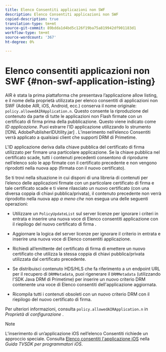 ```yaml
---
title: Elenco Consentiti applicazioni non SWF
description: Elenco Consentiti applicazioni non SWF
copied-description: true
translation-type: tm+mt
source-git-commit: 89bdda1d4bd5c126f19ba75a819942df901183d1
workflow-type: tm+mt
source-wordcount: '367'
ht-degree: 0%

---
```



# Elenco consentiti applicazioni non SWF {#non-swf-application-isting}

AIR è stata la prima piattaforma che presentava l’applicazione allow listing, e il nome della proprietà utilizzata per elenco consentiti di applicazioni non SWF (Adobe AIR, iOS, Android, ecc.) conserva il nome originale: `policy.allowedAIRApplication.n`. Questo consente la riproduzione del contenuto da parte di tutte le applicazioni non Flash firmate con un certificato di firma prima della pubblicazione. Questo viene indicato come *ID applicazione*. Puoi estrarre l’ID applicazione utilizzando lo strumento [!DNL AdobePublisherIDUtility.jar] . L’inserimento nell’elenco Consentiti verrà applicato a qualsiasi client che supporti DRM di Primetime.

L&#39;ID applicazione deriva dalla chiave pubblica del certificato di firma utilizzato per firmare una particolare applicazione. Se la chiave pubblica nel certificato scade, tutti i contenuti precedenti consentono di riprodurre nell’elenco solo le app firmate con il certificato precedente e non vengono riprodotti nella nuova app (firmata con il nuovo certificato).

Se ti trovi nella situazione in cui disponi di una libreria di contenuti per l’elenco delle applicazioni firmate con un particolare certificato di firma e tale certificato scade e ti viene rilasciato un nuovo certificato (con una diversa coppia di chiavi pubblica/privata), il contenuto precedente non verrà riprodotto nella nuova app *a meno che* non esegua una delle seguenti operazioni:

* Utilizzare un `PolicyUpdateList` sul server licenze per ignorare i criteri in entrata e inserire una nuova voce di Elenco consentiti applicazione con il riepilogo del nuovo certificato di firma .
* Aggiornare la logica del server licenze per ignorare il criterio in entrata e inserire una nuova voce di Elenco consentiti applicazione.
* Richiedi all’emittente del certificato di firma di emettere un nuovo certificato che utilizza la stessa coppia di chiavi pubblica/privata utilizzata dal certificato precedente.
* Se distribuisci contenuto HDS/HLS che fa riferimento a un endpoint URL per il recupero di `DRMMetadata`, puoi rigenerare il `DRMMetadata` (utilizzando l&#39;SDK Java DRM di Primetime) per inserire un nuovo criterio DRM contenente una voce di Elenco consentiti dell&#39;applicazione aggiornata.

* Ricompila tutti i contenuti obsoleti con un nuovo criterio DRM con il riepilogo del nuovo certificato di firma.

Per ulteriori informazioni, consulta `policy.allowedAIRApplication.n` in *Proprietà di configurazione* .

>[!NOTE]
>
>L’inserimento di un’applicazione iOS nell’elenco Consentiti richiede un approccio speciale. Consulta [Elenco consentiti l&#39;applicazione iOS](../../../../../programming/tvsdk-3x-ios-prog/ios-3x-drm-content-security/ios-3x-allowlist-your-ios-application.md) nella *Guida TVSDK per programmatori iOS*.
